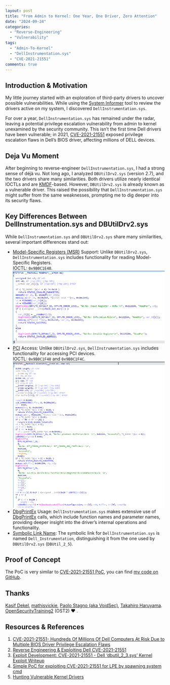 ```yaml
---
layout: post
title: "From Admin to Kernel: One Year, One Driver, Zero Attention"
date: "2024-09-24"
categories: 
  - "Reverse-Engineering"
  - "Vulnerability"
tags: 
  - "Admin-To-Kernel"
  - "DellInstrumentation.sys"
  - "CVE-2021-21551"
comments: true
---
```


## **Introduction & Motivation**
My little journey started with an exploration of third-party drivers to uncover possible vulnerabilities. While using the [System Informer](https://systeminformer.sourceforge.io/) tool to review the drivers active on my system, I discovered `DellInstrumentation.sys`.  

For over a year, `DellInstrumentation.sys` has remained under the radar, leaving a potential privilege escalation vulnerability from admin to kernel unexamined by the security community. This isn’t the first time Dell drivers have been vulnerable; in 2021, [CVE-2021-21551](https://www.sentinelone.com/labs/cve-2021-21551-hundreds-of-millions-of-dell-computers-at-risk-due-to-multiple-bios-driver-privilege-escalation-flaws/) exposed privilege escalation flaws in Dell’s BIOS driver, affecting millions of DELL devices.

## **Deja Vu Moment**
After beginning to reverse-engineer `DellInstrumentation.sys`, I had a strong sense of déjà vu. Not long ago, I analyzed `DBUtilDrv2.sys` (version 2.7), and the two drivers share many similarities. Both drivers utilize nearly identical IOCTLs and are [KMDF](https://en.wikipedia.org/wiki/Kernel-Mode_Driver_Framework)-based. However, `DBUtilDrv2.sys` is already known as a vulnerable driver. This raised the possibility that `DellInstrumentation.sys` might suffer from the same weaknesses, prompting me to dig deeper into its security flaws.  

## **Key Differences Between DellInstrumentation.sys and DBUtilDrv2.sys**
While `DellInstrumentation.sys` and `DBUtilDrv2.sys` share many similarities, several important differences stand out:  
* [Model-Specific Registers (MSR)](https://en.wikipedia.org/wiki/Model-specific_register) Support: Unlike `DBUtilDrv2.sys`, `DellInstrumentation.sys` includes functionality for reading Model-Specific Registers.   
IOCTL: `0x9B0C1E40`.  
![](/assets/images/dell/dellinstrumentation_readmsr.png)
* [PCI](https://en.wikipedia.org/wiki/Peripheral_Component_Interconnect) Access: Unlike `DBUtilDrv2.sys`, `DellInstrumentation.sys` includes functionality for accessing PCI devices.  
IOCTL: `0x9B0C1F48` and `0x9B0C1F4C`.  
![](/assets/images/dell/dellinstrumentation_accesspci.png)
* [DbgPrintEx](https://learn.microsoft.com/en-us/windows-hardware/drivers/ddi/wdm/nf-wdm-dbgprintex) Usage: `DellInstrumentation.sys` makes extensive use of [DbgPrintEx](https://learn.microsoft.com/en-us/windows-hardware/drivers/ddi/wdm/nf-wdm-dbgprintex) calls, which include function names and parameter names, providing deeper insight into the driver’s internal operations and functionality.
* [Symbolic Link Name](https://learn.microsoft.com/en-us/windows-hardware/drivers/wdf/using-device-interfaces): The symbolic link for `DellInstrumentation.sys` is named `Dell_Instrumentation`, distinguishing it from the one used by `DBUtilDrv2.sys` (`DBUtil_2_5`).

## **Proof of Concept**
The PoC is very similar to [CVE-2021-21551 PoC](https://github.com/mathisvickie/CVE-2021-21551), you can find [my code on GitHub](https://github.com/Dor00tkit/DellInstrumentation_PoC).

## **Thanks**
[Kasif Dekel](https://x.com/kasifdekel), [mathisvickie](https://github.com/mathisvickie), [Paolo Stagno (aka VoidSec)](https://x.com/Void_Sec), [Takahiro Haruyama](https://x.com/cci_forensics).  
[OpenSecurityTraining2](https://ost2.fyi/) (OST2) :heart: .

## **Resources & References**
1. [CVE-2021-21551- Hundreds Of Millions Of Dell Computers At Risk Due to Multiple BIOS Driver Privilege Escalation Flaws](https://www.sentinelone.com/labs/cve-2021-21551-hundreds-of-millions-of-dell-computers-at-risk-due-to-multiple-bios-driver-privilege-escalation-flaws/)
2. [Reverse Engineering & Exploiting Dell CVE-2021-21551](https://voidsec.com/reverse-engineering-and-exploiting-dell-cve-2021-21551/)
3. [Exploit Development: CVE-2021-21551 - Dell ‘dbutil_2_3.sys’ Kernel Exploit Writeup](https://connormcgarr.github.io/cve-2020-21551-sploit/)
4. [Simple PoC for exploiting CVE-2021-21551 for LPE by spawning system cmd](https://github.com/mathisvickie/CVE-2021-21551)
5. [Hunting Vulnerable Kernel Drivers](https://blogs.vmware.com/security/2023/10/hunting-vulnerable-kernel-drivers.html)